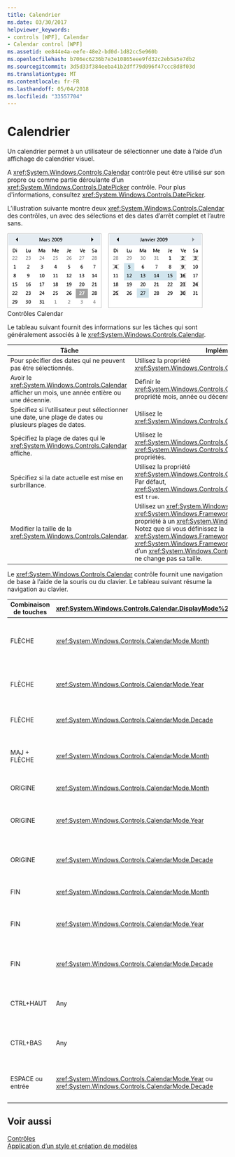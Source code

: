 ```yaml
---
title: Calendrier
ms.date: 03/30/2017
helpviewer_keywords:
- controls [WPF], Calendar
- Calendar control [WPF]
ms.assetid: ee844e4a-eefe-48e2-bd0d-1d82cc5e960b
ms.openlocfilehash: b706ec6236b7e3e10865eee9fd32c2eb5a5e7db2
ms.sourcegitcommit: 3d5d33f384eeba41b2dff79d096f47ccc8d8f03d
ms.translationtype: MT
ms.contentlocale: fr-FR
ms.lasthandoff: 05/04/2018
ms.locfileid: "33557704"
---
```

# <a name="calendar"></a>Calendrier
Un calendrier permet à un utilisateur de sélectionner une date à l’aide d’un affichage de calendrier visuel.  
  
 A <xref:System.Windows.Controls.Calendar> contrôle peut être utilisé sur son propre ou comme partie déroulante d’un <xref:System.Windows.Controls.DatePicker> contrôle. Pour plus d'informations, consultez <xref:System.Windows.Controls.DatePicker>.  
  
 L’illustration suivante montre deux <xref:System.Windows.Controls.Calendar> des contrôles, un avec des sélections et des dates d’arrêt complet et l’autre sans.  
  
 ![Les contrôles de calendrier](../../../../docs/framework/wpf/controls/media/ndp-calendarcontrols.png "NDP_CalendarControls")  
Contrôles Calendar  
  
 Le tableau suivant fournit des informations sur les tâches qui sont généralement associés à le <xref:System.Windows.Controls.Calendar>.  
  
|Tâche|Implémentation|  
|----------|--------------------|  
|Pour spécifier des dates qui ne peuvent pas être sélectionnés.|Utilisez la propriété <xref:System.Windows.Controls.Calendar.BlackoutDates%2A>.|  
|Avoir le <xref:System.Windows.Controls.Calendar> afficher un mois, une année entière ou une décennie.|Définir le <xref:System.Windows.Controls.Calendar.DisplayMode%2A> propriété mois, année ou décennie.|  
|Spécifiez si l’utilisateur peut sélectionner une date, une plage de dates ou plusieurs plages de dates.|Utilisez le <xref:System.Windows.Controls.Calendar.SelectionMode%2A>.|  
|Spécifiez la plage de dates qui le <xref:System.Windows.Controls.Calendar> affiche.|Utilisez le <xref:System.Windows.Controls.Calendar.DisplayDateStart%2A> et <xref:System.Windows.Controls.Calendar.DisplayDateEnd%2A> propriétés.|  
|Spécifiez si la date actuelle est mise en surbrillance.|Utilisez la propriété <xref:System.Windows.Controls.Calendar.IsTodayHighlighted%2A>. Par défaut, <xref:System.Windows.Controls.Calendar.IsTodayHighlighted%2A> est `true`.|  
|Modifier la taille de la <xref:System.Windows.Controls.Calendar>.|Utilisez un <xref:System.Windows.Controls.Viewbox> ou définir le <xref:System.Windows.FrameworkElement.LayoutTransform%2A> propriété à un <xref:System.Windows.Media.ScaleTransform>. Notez que si vous définissez la <xref:System.Windows.FrameworkElement.Width%2A> et <xref:System.Windows.FrameworkElement.Height%2A> propriétés d’un <xref:System.Windows.Controls.Calendar>, le calendrier réel ne change pas sa taille.|  
  
 Le <xref:System.Windows.Controls.Calendar> contrôle fournit une navigation de base à l’aide de la souris ou du clavier. Le tableau suivant résume la navigation au clavier.  
  
|Combinaison de touches|<xref:System.Windows.Controls.Calendar.DisplayMode%2A>|Action|  
|---------------------|-----------------------------------------------------------------------------------------------------------------------------------------------------------|------------|  
|FLÈCHE|<xref:System.Windows.Controls.CalendarMode.Month>|Modifications du <xref:System.Windows.Controls.Calendar.SelectedDate%2A> propriété si le <xref:System.Windows.Controls.Calendar.SelectionMode%2A> propriété n’est pas définie sur <xref:System.Windows.Controls.CalendarSelectionMode.None>.|  
|FLÈCHE|<xref:System.Windows.Controls.CalendarMode.Year>|Modifie le mois de la <xref:System.Windows.Controls.Calendar.DisplayDate%2A> propriété. Notez que le <xref:System.Windows.Controls.Calendar.SelectedDate%2A> ne change pas.|  
|FLÈCHE|<xref:System.Windows.Controls.CalendarMode.Decade>|Modifier l’année de la <xref:System.Windows.Controls.Calendar.DisplayDate%2A>. Notez que le <xref:System.Windows.Controls.Calendar.SelectedDate%2A> ne change pas.|  
|MAJ + FLÈCHE|<xref:System.Windows.Controls.CalendarMode.Month>|Si <xref:System.Windows.Controls.Calendar.SelectionMode%2A> n’est pas définie <xref:System.Windows.Controls.CalendarSelectionMode.SingleDate> ou <xref:System.Windows.Controls.CalendarSelectionMode.None>, étend la plage de dates sélectionnée.|  
|ORIGINE|<xref:System.Windows.Controls.CalendarMode.Month>|Modifications du <xref:System.Windows.Controls.Calendar.SelectedDate%2A> au premier jour du mois actuel.|  
|ORIGINE|<xref:System.Windows.Controls.CalendarMode.Year>|Modifie le mois de la <xref:System.Windows.Controls.Calendar.DisplayDate%2A> au premier mois de l’année. Le <xref:System.Windows.Controls.Calendar.SelectedDate%2A> ne change pas.|  
|ORIGINE|<xref:System.Windows.Controls.CalendarMode.Decade>|Modifier l’année de la <xref:System.Windows.Controls.Calendar.DisplayDate%2A> à la première année de la décennie. Le <xref:System.Windows.Controls.Calendar.SelectedDate%2A> ne change pas.|  
|FIN|<xref:System.Windows.Controls.CalendarMode.Month>|Modifications du <xref:System.Windows.Controls.Calendar.SelectedDate%2A> au dernier jour du mois actuel.|  
|FIN|<xref:System.Windows.Controls.CalendarMode.Year>|Modifie le mois de la <xref:System.Windows.Controls.Calendar.DisplayDate%2A> pour le dernier mois de l’année. Le <xref:System.Windows.Controls.Calendar.SelectedDate%2A> ne change pas.|  
|FIN|<xref:System.Windows.Controls.CalendarMode.Decade>|Modifier l’année de la <xref:System.Windows.Controls.Calendar.DisplayDate%2A> à la dernière année de la décennie. Le <xref:System.Windows.Controls.Calendar.SelectedDate%2A> ne change pas.|  
|CTRL+HAUT|Any|Bascule vers la prochaine plus grande <xref:System.Windows.Controls.Calendar.DisplayMode%2A>. Si <xref:System.Windows.Controls.Calendar.DisplayMode%2A> est déjà <xref:System.Windows.Controls.CalendarMode.Decade>, aucune action.|  
|CTRL+BAS|Any|Bascule vers la prochaine plus petits <xref:System.Windows.Controls.Calendar.DisplayMode%2A>. Si <xref:System.Windows.Controls.Calendar.DisplayMode%2A> est déjà <xref:System.Windows.Controls.CalendarMode.Month>, aucune action.|  
|ESPACE ou entrée|<xref:System.Windows.Controls.CalendarMode.Year> ou <xref:System.Windows.Controls.CalendarMode.Decade>|Commutateurs <xref:System.Windows.Controls.Calendar.DisplayMode%2A> à la <xref:System.Windows.Controls.CalendarMode.Month> ou <xref:System.Windows.Controls.CalendarMode.Year> représenté par l’élément ayant le focus.|  
  
## <a name="see-also"></a>Voir aussi  
 [Contrôles](../../../../docs/framework/wpf/controls/index.md)  
 [Application d’un style et création de modèles](../../../../docs/framework/wpf/controls/styling-and-templating.md)
